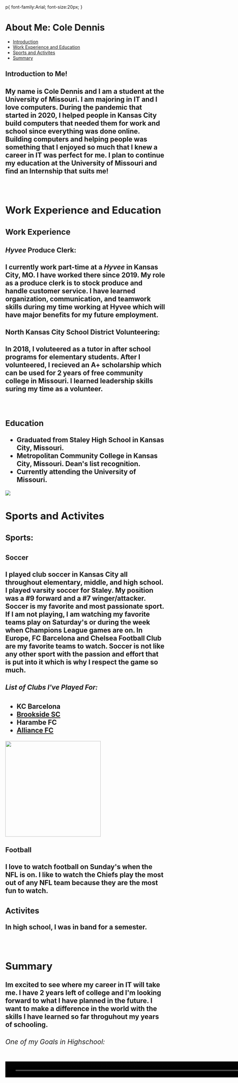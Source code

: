 <!DOCTYPE html>
<html>
  <head>
    <title>About Me!</title>
  </head>
  
  <body>
    p{
    font-family:Arial;
    font-size:20px;
    }
    <h1>About Me: Cole Dennis</h1>
    <nav>
      <ul>
        <li><a href="#introduction">Introduction</a></li>
        <li><a href="#work">Work Experience and Education</a></li>
        <li><a href="#sports">Sports and Activites</a></li>
        <li><a href="#summary">Summary</a></li>
       </ul>
     </nav>
     <div id="introduction">
          <h2>Introduction to Me!<h2>
          <p>My name is Cole Dennis and I am a student at the University of Missouri. I am majoring in IT and I love computers. During the pandemic that started in 2020, I helped people in Kansas City build computers that needed them for work and school since everything was done online. Building computers and helping people was something that I enjoyed so much that I knew a career in IT was perfect for me. I plan to continue my education at the University of Missouri and find an Internship that suits me!</p>
          <br />
     <div id="work">
          <h2>Work Experience and Education</h2>
          <h3>Work Experience</h3>
          <h4><em>Hyvee</em> Produce Clerk:</h4>
          <p>I currently work part-time at a <em>Hyvee</em> in Kansas City, MO. I have worked there since 2019. My role as a produce clerk is to stock produce and handle customer service. I have learned organization, communication, and teamwork skills during my time working at Hyvee which will have major benefits for my future employment.</p>
          <h4>North Kansas City School District Volunteering:</h4>
          <p>In 2018, I voluteered as a tutor in after school programs for elementary students. After I volunteered, I recieved an A+ scholarship which can be used for 2 years of free community college in Missouri. I learned leadership skills suring my time as a volunteer.</p>
          <br />
          <h3>Education</h3>
          <ul>
            <li>Graduated from Staley High School in Kansas City, Missouri.</li>
            <li>Metropolitan Community College in Kansas City, Missouri. Dean's list recognition.</li>
            <li>Currently attending the University of Missouri.</li>
          </ul>
          <img src="https://hosting.photobucket.com/images/i/ColeD18/IMG_2117.PNG?width=285&height=175&crop=fill" />
          <br />
      <div id="sports">
          <h2>Sports and Activites</h2>
          <h3>Sports:<h3>
            <h4>Soccer</h4>
            <p>I played club soccer in Kansas City all throughout elementary, middle, and high school. I played varsity soccer for Staley. My position was a <b>#9</b> forward and a <b>#7</b> winger/attacker. Soccer is my favorite and most passionate sport. If I am not playing, I am watching my favorite teams play on Saturday's or during the week when Champions League games are on. In Europe, FC Barcelona and Chelsea Football Club are my favorite teams to watch. Soccer is not like any other sport with the passion and effort that is put into it which is why I respect the game so much.</p>
            <h5>List of Clubs I've Played For:</h5>
            <ul>
              <li>KC Barcelona</li>
              <li><a href="https://www.sportingbrookside.org/">Brookside SC</a></li>
              <li>Harambe FC</li>
              <li><a href="http://alliancefc.soccershift.com/">Alliance FC</a></li>
            </ul>
            <img src="https://hosting.photobucket.com/images/i/ColeD18/YDXT4195.JPG" width=300 height4100 />
            <h4>Football</h4>
            <p>I love to watch football on Sunday's when the NFL is on. I like to watch the Chiefs play the most out of any NFL team because they are the most fun to watch.</p>
            <h3>Activites</h3>
            <p>In high school, I was in band for a semester.</p>
        <br />
    <div id="summary">
          <h2>Summary</h2>
          <p>Im excited to see where my career in IT will take me. I have 2 years left of college and I'm looking forward to what I have planned in the future. I want to make a difference in the world with the skills I have learned so far throguhout my years of schooling.</p>
          <h6>One of my Goals in Highschool:</h6>
          <video src="https://user-images.githubusercontent.com/89539508/138529205-2792a968-8648-4f2f-a044-bf00fd2cf5c8.mp4" width=2100 height=50 />
</body>
</html>
          
      
            
          
          
          
          
          
     

     
        
      
